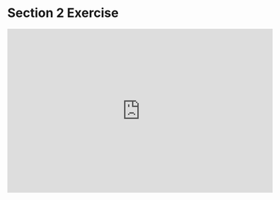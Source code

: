# Section 2 Exercise

<iframe width="600" height="371" seamless frameborder="0" scrolling="no" src="https://docs.google.com/spreadsheets/d/1-N_iXBeMx6NlZ14xk6eHt0sgcVFOJ-4d-TzDtoVH7ew/pubchart?oid=353801831&amp;format=interactive"></iframe>
